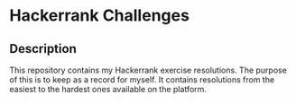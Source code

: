 # Hackerrank Challenges

## Description

This repository contains my Hackerrank exercise resolutions. The purpose of this is to keep as a record for myself. It contains resolutions from the easiest to the hardest ones available on the platform.